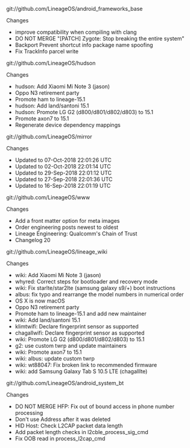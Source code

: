 
git://github.com/LineageOS/android_frameworks_base

Changes
- improve compatibility when compiling with clang
- DO NOT MERGE "[PATCH] Zygote: Stop breaking the entire system"
- Backport Prevent shortcut info package name spoofing
- Fix TrackInfo parcel write

git://github.com/LineageOS/hudson

Changes
- hudson: Add Xiaomi Mi Note 3 (jason)
- Oppo N3 retirement party
- Promote ham to lineage-15.1
- hudson: Add land/santoni 15.1
- hudson: Promote LG G2 (d800/d801/d802/d803) to 15.1
- Promote axon7 to 15.1
- Regenerate device dependency mappings

git://github.com/LineageOS/mirror

Changes
- Updated to 07-Oct-2018 22:01:26 UTC
- Updated to 02-Oct-2018 22:01:14 UTC
- Updated to 29-Sep-2018 22:01:12 UTC
- Updated to 27-Sep-2018 22:01:36 UTC
- Updated to 16-Sep-2018 22:01:19 UTC

git://github.com/LineageOS/www

Changes
- Add a front matter option for meta images
- Order engineering posts newest to oldest
- Lineage Engineering: Qualcomm's Chain of Trust
- Changelog 20

git://github.com/LineageOS/lineage_wiki

Changes
- wiki: Add Xiaomi Mi Note 3 (jason)
- whyred: Correct steps for bootloader and recovery mode
- wiki: Fix starlte/star2lte (samsung galaxy s9/+) boot instructions
- albus: fix typo and rearrange the model numbers in numerical order
- OS X is now macOS
- Oppo N3 retirement party
- Promote ham to lineage-15.1 and add new maintainer
- wiki: Add land/santoni 15.1
- klimtwifi: Declare fingerprint sensor as supported
- chagallwifi: Declare fingerprint sensor as supported
- wiki: Promote LG G2 (d800/d801/d802/d803) to 15.1
- g2: use custom twrp and update maintainers
- wiki: Promote axon7 to 15.1
- wiki: albus: update custom twrp
- wiki: wt88047: Fix broken link to recommended firmware
- wiki: add Samsung Galaxy Tab S 10.5 LTE (chagalllte)

git://github.com/LineageOS/android_system_bt

Changes
- DO NOT MERGE HFP: Fix out of bound access in phone number processing
- Don't use Address after it was deleted
- HID Host: Check L2CAP packet data length
- Add packet length checks in l2cble_process_sig_cmd
- Fix OOB read in process_l2cap_cmd
